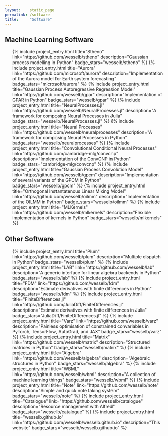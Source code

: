 ```yaml
---
layout:    static_page
permalink: /software
title:     "Software"
---
```


## Machine Learning Software
<ul class="portfolio-list">
    {% include project_entry.html
        title="Stheno"
        link="https://github.com/wesselb/stheno"
        description="Gaussian process modelling in Python"
        badge_stars="wesselb/stheno"
    %}
    {% include project_entry.html
        title="Aurora"
        link="https://github.com/microsoft/aurora"
        description="Implementation of the Aurora model for Earth system forecasting"
        badge_stars="microsoft/aurora"
    %}
    {% include project_entry.html
        title="Gaussian Process Autoregressive Regression Model"
        link="https://github.com/wesselb/gpar"
        description="Implementation of GPAR in Python"
        badge_stars="wesselb/gpar"
    %}
    {% include project_entry.html
        title="NeuralProcesses.jl"
        link="https://github.com/wesselb/NeuralProcesses.jl"
        description="A framework for composing Neural Processes in Julia"
        badge_stars="wesselb/NeuralProcesses.jl"
    %}
    {% include project_entry.html
        title="Neural Processes"
        link="https://github.com/wesselb/neuralprocesses"
        description="A framework for composing Neural Processes in Python"
        badge_stars="wesselb/neuralprocesses"
    %}
    {% include project_entry.html
        title="Convolutional Conditional Neural Processes"
        link="https://github.com/cambridge-mlg/convcnp"
        description="Implementation of the ConvCNP in Python"
        badge_stars="cambridge-mlg/convcnp"
    %}
    {% include project_entry.html
        title="Gaussian Process Convolution Model"
        link="https://github.com/wesselb/gpcm"
        description="Implementation of several variants of the GPCM in Python"
        badge_stars="wesselb/gpcm"
    %}
    {% include project_entry.html
        title="Orthogonal Instantatenous Linear Mixing Model"
        link="https://github.com/wesselb/oilmm"
        description="Implementation of the OILMM in Python"
        badge_stars="wesselb/oilmm"
    %}
    {% include project_entry.html
        title="MLKernels"
        link="https://github.com/wesselb/mlkernels"
        description="Flexible implementation of kernels in Python"
        badge_stars="wesselb/mlkernels"
    %}
</ul>

## Other Software
<ul class="portfolio-list">
    {% include project_entry.html
        title="Plum"
        link="https://github.com/wesselb/plum"
        description="Multiple dispatch in Python"
        badge_stars="wesselb/plum"
    %}
    {% include project_entry.html
        title="LAB"
        link="https://github.com/wesselb/lab"
        description="A generic interface for linear algebra backends in Python"
        badge_stars="wesselb/lab"
    %}
    {% include project_entry.html
        title="FDM"
        link="https://github.com/wesselb/fdm"
        description="Estimate derivatives with finite differences in Python"
        badge_stars="wesselb/fdm"
    %}
    {% include project_entry.html
        title="FiniteDifferences.jl"
        link="https://github.com/JuliaDiff/FiniteDifferences.jl"
        description="Estimate derivatives with finite differences in Julia"
        badge_stars="JuliaDiff/FiniteDifferences.jl"
    %}
    {% include project_entry.html
        title="Varz"
        link="https://github.com/wesselb/varz"
        description="Painless optimisation of constrained convariables in PyTorch, TensorFlow, AutoGrad, and JAX"
        badge_stars="wesselb/varz"
    %}
    {% include project_entry.html
        title="Matrix"
        link="https://github.com/wesselb/matrix"
        description="Structured matrices in Python"
        badge_stars="wesselb/matrix"
    %}
    {% include project_entry.html
        title="Algebra"
        link="https://github.com/wesselb/algebra"
        description="Algebraic structures in Python"
        badge_stars="wesselb/algebra"
    %}
    {% include project_entry.html
        title="WBML"
        link="https://github.com/wesselb/wbml"
        description="A collection of machine learning things"
        badge_stars="wesselb/wbml"
    %}
    {% include project_entry.html
        title="Note"
        link="https://github.com/wesselb/note"
        description="Simple and quick note taking system"
        badge_stars="wesselb/note"
    %}
    {% include project_entry.html
        title="Catalogue"
        link="https://github.com/wesselb/catalogue"
        description="Resource management with Alfred"
        badge_stars="wesselb/catalogue"
    %}
    {% include project_entry.html
        title="wesselb.github.io"
        link="https://github.com/wesselb/wesselb.github.io"
        description="This website"
        badge_stars="wesselb/wesselb.github.io"
    %}
</ul>